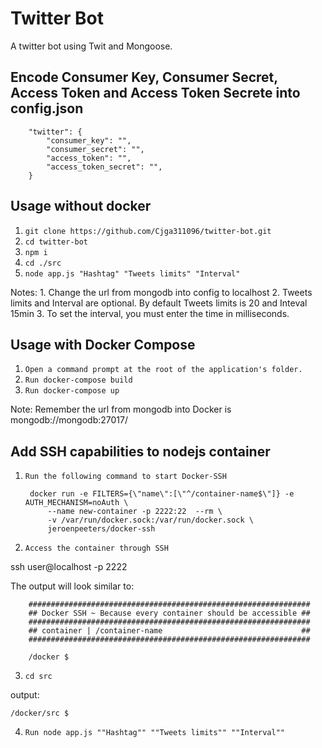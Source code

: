 # Twitter Bot

A twitter bot using Twit and Mongoose.

## Encode Consumer Key, Consumer Secret, Access Token and Access Token Secrete into config.json
    
        "twitter": {
            "consumer_key": "",
            "consumer_secret": "",
            "access_token": "",
            "access_token_secret": "",
        }

## Usage without docker

1. `git clone https://github.com/Cjga311096/twitter-bot.git`
2. `cd twitter-bot`
3. `npm i`
4. `cd ./src`
5. `node app.js "Hashtag" "Tweets limits" "Interval"`

Notes: 
    1. Change the url from mongodb into config to localhost
    2. Tweets limits and Interval are optional. By default Tweets limits is 20 and Inteval 15min
    3. To set the interval, you must enter the time in milliseconds.

## Usage with Docker Compose

1. `Open a command prompt at the root of the application's folder.`
2. `Run docker-compose build`
3. `Run docker-compose up`

Note: Remember the url from mongodb into Docker is mongodb://mongodb:27017/

## Add SSH capabilities to nodejs container

1. `Run the following command to start Docker-SSH`

        docker run -e FILTERS={\"name\":[\"^/container-name$\"]} -e AUTH_MECHANISM=noAuth \
            --name new-container -p 2222:22  --rm \
            -v /var/run/docker.sock:/var/run/docker.sock \
            jeroenpeeters/docker-ssh
2. `Access the container through SSH`

ssh user@localhost -p 2222

The output will look similar to: 

        ###############################################################
        ## Docker SSH ~ Because every container should be accessible ##
        ###############################################################
        ## container | /container-name                               ##
        ###############################################################

        /docker $
3. `cd src`

output: 

    /docker/src $

4. `Run node app.js ""Hashtag"" ""Tweets limits"" ""Interval""`